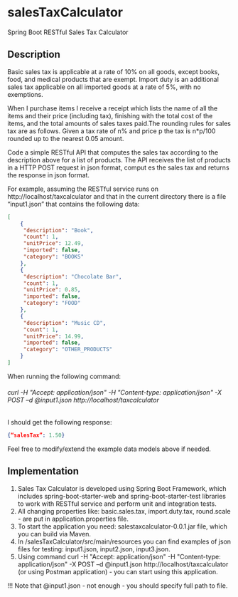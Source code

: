 # salesTaxCalculator
Spring Boot RESTful Sales Tax Calculator

## Description

Basic sales tax is applicable at a rate of 10% on all goods, except books, food, and medical products that are exempt. Import duty is an additional sales tax applicable on all imported goods at a rate of 5%, with no exemptions.

When I purchase items I receive a receipt which lists the name of all the items and their price (including tax), finishing with the total cost of the items, and the total amounts of sales taxes paid.The rounding rules for sales tax are as follows. Given a tax rate of n% and price p the tax is n*p/100 rounded up to the nearest 0.05 amount.

Code a simple RESTful API that computes the sales tax according to the description above for a list of products. The API receives the list of products in a HTTP POST request in json format, comput es the sales tax and returns the response in json format.


For example, assuming the RESTful service runs on http://localhost/taxcalculator and that in the current directory there is a file “input1.json” that contains the following data:
```json
[
    {
     "description": "Book", 
     "count": 1, 
     "unitPrice": 12.49,
     "imported": false,
     "category": "BOOKS"
    }, 
    {
     "description": "Chocolate Bar", 
     "count": 1,
     "unitPrice": 0.85,
     "imported": false,
     "category": "FOOD"
    }, 
    {
     "description": "Music CD", 
     "count": 1,
     "unitPrice": 14.99,
     "imported": false,
     "category": "OTHER_PRODUCTS"
    } 
]
```

When running the following command:

###### curl -H "Accept: application/json" -H "Content-type: application/json" -X POST –d @input1.json http://localhost/taxcalculator

I should get the following response:
```json
{“salesTax”: 1.50}
```

Feel free to modify/extend the example data models above if needed.

## Implementation

1. Sales Tax Calculator is developed using Spring Boot Framework, which includes spring-boot-starter-web and spring-boot-starter-test libraries to work with RESTful service and perform unit and integration tests.
2. All changing properties like: basic.sales.tax, import.duty.tax, round.scale - are put in application.properties file. 
3. To start the application you need: salestaxcalculator-0.0.1.jar file, which you can build via Maven.
4. In /salesTaxCalculator/src/main/resources you can find examples of json files for testing: input1.json, input2.json, input3.json.
5. Using command curl -H "Accept: application/json" -H "Content-type: application/json" -X POST –d @input1.json http://localhost/taxcalculator (or using Postman application) - you can start using this application. 

!!! Note that @input1.json - not enough - you should specify full path to file.
